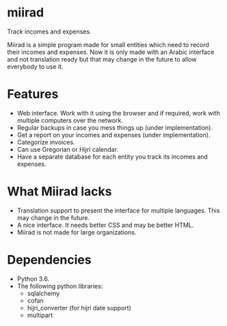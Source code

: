 # miirad
Track incomes and expenses.

Miirad is a simple program made for small entities which need to record their incomes and expenses. Now it is only made with an Arabic interface and not translation ready but that may change in the future to allow everybody to use it.

Features
========

- Web interface. Work with it using the browser and if required, work with multiple computers over the network.
- Regular backups in case you mess things up (under implementation).
- Get a report on your incomes and expenses (under implementation).
- Categorize invoices.
- Can use Gregorian or Hijri calendar.
- Have a separate database for each entity you track its incomes and expenses.

What Miirad lacks
=================

- Translation support to present the interface for multiple languages. This may change in the future.
- A nice interface. It needs better CSS and may be better HTML.
- Miirad is not made for large organizations.

Dependencies
============

- Python 3.6.
- The following python libraries:
  - sqlalchemy
  - cofan
  - hijri_converter (for hijri date support)
  - multipart

